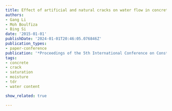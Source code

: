 ```yaml
---
title: Effect of artificial and natural cracks on water flow in concrete
authors:
- Gang Li
- Moh Boulfiza
- Bing Si
date: '2015-01-01'
publishDate: '2024-01-01T20:46:05.076846Z'
publication_types:
- paper-conference
publication: '*Proceedings of the 5th International Conference on Construction Materials*'
tags:
- concrete
- crack
- saturation
- moisture
- tdr
- water content

show_related: true

---
```

